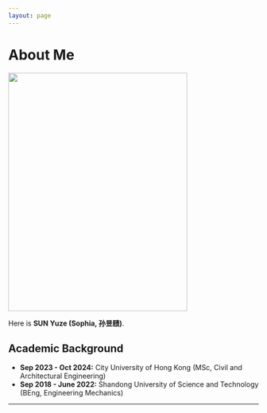 ```yaml
---
layout: page
---
```


# About Me

<img src="https://SUN-Yuze.github.io/SUN.jpg" class="floatpic" width="360" height="480">

Here is **SUN Yuze (Sophia, 孙昱赜)**.


## Academic Background

- **Sep 2023 - Oct 2024:** City University of Hong Kong (MSc, Civil and Architectural Engineering)
- **Sep 2018 - June 2022:** Shandong University of Science and Technology (BEng, Engineering Mechanics)


---



